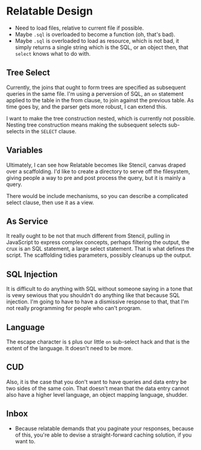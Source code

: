 # Relatable Design

 * Need to load files, relative to current file if possible.
 * Maybe `.sql` is overloaded to become a function (oh, that's bad).
 * Maybe `.sql` is overloaded to load as resource, which is not bad, it simply
 returns a single string which is the SQL, or an object then, that `select`
 knows what to do with.

## Tree Select

Currently, the joins that ought to form trees are specified as subsequent
queries in the same file. I'm using a perversion of SQL, an `on` statement
applied to the table in the from clause, to join against the previous table. As
time goes by, and the parser gets more robust, I can extend this.

I want to make the tree construction nested, which is currently not possible.
Nesting tree construction means making the subsequent selects sub-selects in the
`SELECT` clause.

## Variables

Ultimately, I can see how Relatable becomes like Stencil, canvas draped over a
scaffolding. I'd like to create a directory to serve off the filesystem, giving
people a way to pre and post process the query, but it is mainly a query.

There would be include mechanisms, so you can describe a complicated select
clause, then use it as a view.

## As Service

It really ought to be not that much different from Stencil, pulling in
JavaScript to express complex concepts, perhaps filtering the output, the crux
is an SQL statement, a large select statement. That is what defines the script.
The scaffolding tidies parameters, possibly cleanups up the output.

## SQL Injection

It is difficult to do anything with SQL without someone saying in a tone that is
vewy sewious that you shouldn't do anything like that because SQL injection. I'm
going to have to have a dismissive response to that, that I'm not really
programming for people who can't program.

## Language

The escape character is `$` plus our little `on` sub-select hack and that is the
extent of the language. It doesn't need to be more.

## CUD

Also, it is the case that you don't want to have queries and data entry be two
sides of the same coin. That doesn't mean that the data entry cannot also have a
higher level language, an object mapping language, shudder.

## Inbox

 * Because relatable demands that you paginate your responses, because of this,
 you're able to devise a straight-forward caching solution, if you want to.
